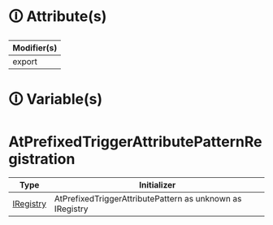 # &#128712; Attribute(s)

| Modifier(s)                            |
|----------------------------------------|
| export |

# &#128712; Variable(s)

# AtPrefixedTriggerAttributePatternRegistration

| Type                        | Initializer                       |
|-----------------------------|-----------------------------------|
| [IRegistry](https://hamedfathi.gitbook.io/aurelia-2-doc-api/kernel/interface/di/iregistry) | AtPrefixedTriggerAttributePattern as unknown as IRegistry |